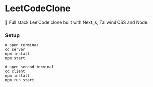 # LeetCodeClone

🤖 Full stack LeetCode clone built with Next.js, Tailwind CSS and Node.

### Setup

```
# open terminal
cd server
npm install
npm start

# open second terminal
cd client
npm install
npm run start
```
